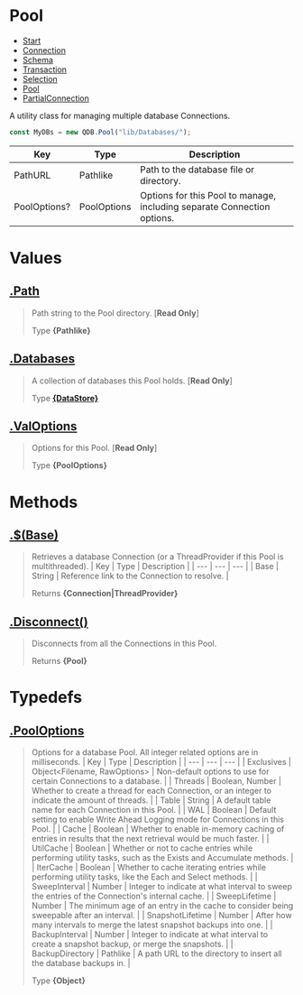 
# Pool

* [Start](https://github.com/QSmally/QDB/blob/v4/Documentation/Index.md)
* [Connection](https://github.com/QSmally/QDB/blob/v4/Documentation/Connection.md)
* [Schema](https://github.com/QSmally/QDB/blob/v4/Documentation/Schema.md)
* [Transaction](https://github.com/QSmally/QDB/blob/v4/Documentation/Transaction.md)
* [Selection](https://github.com/QSmally/QDB/blob/v4/Documentation/Selection.md)
* [Pool](https://github.com/QSmally/QDB/blob/v4/Documentation/Pool.md)
* [PartialConnection](https://github.com/QSmally/QDB/blob/v4/Documentation/PartialConnection.md)

A utility class for managing multiple database Connections.
```js
const MyDBs = new QDB.Pool("lib/Databases/");
```

| Key | Type | Description |
| --- | --- | --- |
| PathURL | Pathlike | Path to the database file or directory. |
| PoolOptions? | PoolOptions | Options for this Pool to manage, including separate Connection options. |



# Values
## [.Path](https://github.com/QSmally/QDB/blob/v4/lib/Connections/Pool.js#L17)
> Path string to the Pool directory. [**Read Only**]
>
> Type **{Pathlike}**

## [.Databases](https://github.com/QSmally/QDB/blob/v4/lib/Connections/Pool.js#L28)
> A collection of databases this Pool holds. [**Read Only**]
>
> Type **[{DataStore}](https://github.com/QSmally/Qulity/blob/master/Documentation/DataStore.md)**

## [.ValOptions](https://github.com/QSmally/QDB/blob/v4/lib/Connections/Pool.js#L40)
> Options for this Pool. [**Read Only**]
>
> Type **{PoolOptions}**

# Methods
## [.$(Base)](https://github.com/QSmally/QDB/blob/v4/lib/Connections/Pool.js#L83)
> Retrieves a database Connection (or a ThreadProvider if this Pool is multithreaded).
> | Key | Type | Description |
> | --- | --- | --- |
> | Base | String | Reference link to the Connection to resolve. |
>
> Returns **{Connection|ThreadProvider}** 

## [.Disconnect()](https://github.com/QSmally/QDB/blob/v4/lib/Connections/Pool.js#L94)
> Disconnects from all the Connections in this Pool.
>
> Returns **{Pool}** 

# Typedefs
## [.PoolOptions](https://github.com/QSmally/QDB/blob/v4/lib/Connections/Pool.js#L114)
> Options for a database Pool. All integer related options are in milliseconds. 
> | Key | Type | Description |
> | --- | --- | --- |
> | Exclusives | Object<Filename, RawOptions> | Non-default options to use for certain Connections to a database. |
> | Threads | Boolean, Number | Whether to create a thread for each Connection, or an integer to indicate the amount of threads. |
> | Table | String | A default table name for each Connection in this Pool. |
> | WAL | Boolean | Default setting to enable Write Ahead Logging mode for Connections in this Pool. |
> | Cache | Boolean | Whether to enable in-memory caching of entries in results that the next retrieval would be much faster. |
> | UtilCache | Boolean | Whether or not to cache entries while performing utility tasks, such as the Exists and Accumulate methods. |
> | IterCache | Boolean | Whether to cache iterating entries while performing utility tasks, like the Each and Select methods. |
> | SweepInterval | Number | Integer to indicate at what interval to sweep the entries of the Connection's internal cache. |
> | SweepLifetime | Number | The minimum age of an entry in the cache to consider being sweepable after an interval. |
> | SnapshotLifetime | Number | After how many intervals to merge the latest snapshot backups into one. |
> | BackupInterval | Number | Integer to indicate at what interval to create a snapshot backup, or merge the snapshots. |
> | BackupDirectory | Pathlike | A path URL to the directory to insert all the database backups in. |
>
> Type **{Object}**

